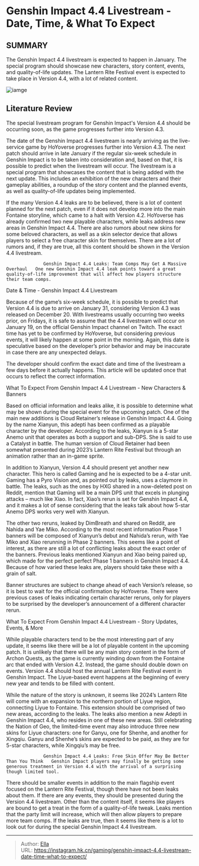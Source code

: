 # Genshin Impact 4.4 Livestream - Date, Time, &amp; What To Expect


## SUMMARY 



  The Genshin Impact 4.4 livestream is expected to happen in January.   The special program should showcase new characters, story content, events, and quality-of-life updates.   The Lantern Rite Festival event is expected to take place in Version 4.4, with a lot of related content.  

![iamge](https://static1.srcdn.com/wordpress/wp-content/uploads/2024/01/genshin-impact-44-livestream-date-time-what-to-expect-xianyun-gaming.jpg)

## Literature Review

The special livestream program for Genshin Impact&#39;s Version 4.4 should be occurring soon, as the game progresses further into Version 4.3.




The date of the Genshin Impact 4.4 livestream is nearly arriving as the live-service game by HoYoverse progresses further into Version 4.3. The next patch should arrive in late January if the regular six-week schedule in Genshin Impact is to be taken into consideration and, based on that, it is possible to predict when the livestream will occur. The livestream is a special program that showcases the content that is being added with the next update. This includes an exhibition of the new characters and their gameplay abilities, a roundup of the story content and the planned events, as well as quality-of-life updates being implemented.




If the many Version 4.4 leaks are to be believed, there is a lot of content planned for the next patch, even if it does not develop more into the main Fontaine storyline, which came to a halt with Version 4.2. HoYoverse has already confirmed two new playable characters, while leaks address new areas in Genshin Impact 4.4. There are also rumors about new skins for some beloved characters, as well as a skin selector device that allows players to select a free character skin for themselves. There are a lot of rumors and, if they are true, all this content should be shown in the Version 4.4 livestream.

                  Genshin Impact 4.4 Leaks: Team Comps May Get A Massive Overhaul   One new Genshin Impact 4.4 leak points toward a great quality-of-life improvement that will affect how players structure their team comps.   


 Date &amp; Time - Genshin Impact 4.4 Livestream 
          




Because of the game’s six-week schedule, it is possible to predict that Version 4.4 is due to arrive on January 31, considering Version 4.3 was released on December 20. With livestreams usually occurring two weeks prior, on Fridays, it is safe to assume that the 4.4 livestream will occur on January 19, on the official Genshin Impact channel on Twitch. The exact time has yet to be confirmed by HoYoverse, but considering previous events, it will likely happen at some point in the morning. Again, this date is speculative based on the developer’s prior behavior and may be inaccurate in case there are any unexpected delays.



The developer should confirm the exact date and time of the livestream a few days before it actually happens. This article will be updated once that occurs to reflect the correct information.






 What To Expect From Genshin Impact 4.4 Livestream - New Characters &amp; Banners 
         




Based on official information and leaks alike, it is possible to determine what may be shown during the special event for the upcoming patch. One of the main new additions is Cloud Retainer’s release in Genshin Impact 4.4. Going by the name Xianyun, this adepti has been confirmed as a playable character by the developer. According to the leaks, Xianyun is a 5-star Anemo unit that operates as both a support and sub-DPS. She is said to use a Catalyst in battle. The human version of Cloud Retainer had been somewhat presented during 2023’s Lantern Rite Festival but through an animation rather than an in-game sprite.

In addition to Xianyun, Version 4.4 should present yet another new character. This hero is called Gaming and he is expected to be a 4-star unit. Gaming has a Pyro Vision and, as pointed out by leaks, uses a claymore in battle. The leaks, such as the ones by HXG shared in a now-deleted post on Reddit, mention that Gaming will be a main DPS unit that excels in plunging attacks – much like Xiao. In fact, Xiao’s rerun is set for Genshin Impact 4.4, and it makes a lot of sense considering that the leaks talk about how 5-star Anemo DPS works very well with Xianyun.




The other two reruns, leaked by DimBreath and shared on Reddit, are Nahida and Yae Miko. According to the most recent information Phase 1 banners will be composed of Xianyun’s debut and Nahida’s rerun, with Yae Miko and Xiao rerunning in Phase 2 banners. This seems like a point of interest, as there are still a lot of conflicting leaks about the exact order of the banners. Previous leaks mentioned Xianyun and Xiao being paired up, which made for the perfect perfect Phase 1 banners in Genshin Impact 4.4. Because of how varied these leaks are, players should take these with a grain of salt.



Banner structures are subject to change ahead of each Version’s release, so it is best to wait for the official confirmation by HoYoverse. There were previous cases of leaks indicating certain character reruns, only for players to be surprised by the developer’s announcement of a different character rerun.






 What To Expect From Genshin Impact 4.4 Livestream - Story Updates, Events, &amp; More 
          




While playable characters tend to be the most interesting part of any update, it seems like there will be a lot of playable content in the upcoming patch. It is unlikely that there will be any main story content in the form of Archon Quests, as the game is currently winding down from the Fontaine arc that ended with Version 4.2. Instead, the game should double down on events. Version 4.4 should host the annual Lantern Rite Festival event in Genshin Impact. The Liyue-based event happens at the beginning of every new year and tends to be filled with content.

While the nature of the story is unknown, it seems like 2024’s Lantern Rite will come with an expansion to the northern portion of Liyue region, connecting Liyue to Fontaine. This extension should be comprised of two new areas, according to the leaks. The leaks also mention a new Adepti in Genshin Impact 4.4, who resides in one of these new areas. Still celebrating the Nation of Geo, the limited-time event may also introduce three new skins for Liyue characters: one for Ganyu, one for Shenhe, and another for Xingqiu. Ganyu and Shenhe’s skins are expected to be paid, as they are for 5-star characters, while Xingqiu’s may be free.




                  Genshin Impact 4.4 Leaks: Free Skin Offer May Be Better Than You Think   Genshin Impact players may finally be getting some generous treatment in Version 4.4 with the arrival of a surprising though limited tool.   

There should be smaller events in addition to the main flagship event focused on the Lantern Rite Festival, though there have not been leaks about them. If there are any events, they should be presented during the Version 4.4 livestream. Other than the content itself, it seems like players are bound to get a treat in the form of a quality-of-life tweak. Leaks mention that the party limit will increase, which will then allow players to prepare more team comps. If the leaks are true, then it seems like there is a lot to look out for during the special Genshin Impact 4.4 livestream.



---

> Author: [Ella](https://instagram.hk.cn/)  
> URL: https://instagram.hk.cn/gaming/genshin-impact-4.4-livestream-date-time-what-to-expect/  

